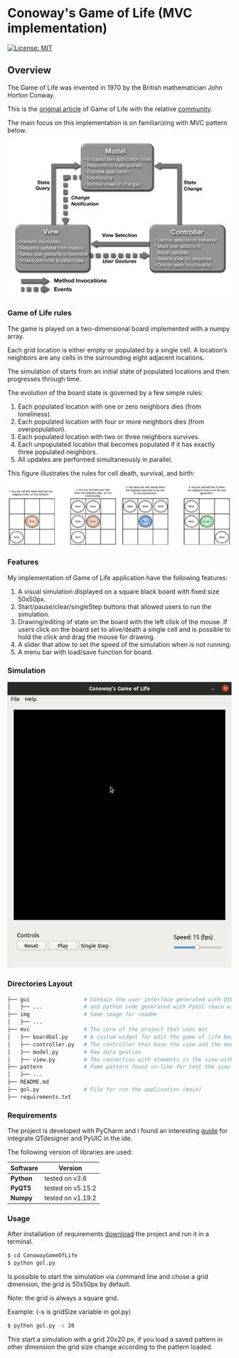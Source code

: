 # Conoway's Game of Life (MVC implementation)

[![License: MIT](https://img.shields.io/badge/License-MIT-green.svg)](https://opensource.org/licenses/MIT)

## Overview
The Game of Life was invented in 1970 by the British mathematician John Horton Conway.

This is the [original article](http://ddi.cs.uni-potsdam.de/HyFISCH/Produzieren/lis_projekt/proj_gamelife/ConwayScientificAmerican.htm) of Game of Life with the relative [community](https://www.conwaylife.com/). 

The main focus on this implementation is on familiarizing with MVC pattern below.

<img src="https://github.com/iacopoerpichini/ConowayGameOfLife/blob/master/img/mvc.png">

### Game of Life rules 
The game is played on a two-dimensional board implemented with a numpy array.

Each grid location is either empty or populated by a single cell. A location’s neighbors are any cells in the surrounding eight adjacent locations. 

The simulation of starts from an initial state of populated locations and then progresses through time.

The evolution of the board state is governed by a few simple rules:

  1. Each populated location with one or zero neighbors dies (from loneliness).
  2. Each populated location with four or more neighbors dies (from overpopulation).
  3. Each populated location with two or three neighbors survives.
  4. Each unpopulated location that becomes populated if it has exactly three populated neighbors.
  5. All updates are performed simultaneously in parallel.
  
This figure illustrates the rules for cell death, survival, and birth:

<img src="https://github.com/iacopoerpichini/ConowayGameOfLife/blob/master/img/rules.PNG">



### Features
My implementation of Game of Life application have the following features:
  
  1. A visual simulation displayed on a square black board with fixed size 50x50px.
  2. Start/pause/clear/singleStep buttons that allowed users to run the simulation.
  3. Drawing/editing of state on the board with the left click of the mouse. If users click on the board set to alive/death a single cell and is possible to hold the click and drag the mouse for drawing.
  4. A slider that allow to set the speed of the simulation when is not running.
  5. A menu bar with load/save function for board.

### Simulation

![Alt Text](https://github.com/iacopoerpichini/ConowayGameOfLife/blob/master/img/simulation.gif)

### Directories Layout

```bash
├── gui                 # Contain the user interface generated with QtDesigner
│   ├── ...             # and python code generated with PyUiC (main window and two dialog)  
├── img                 # Some image for readme
│   ├── ... 
├── mvc                 # The core of the project that uses mvc
│   ├── boardGol.py     # A custom widget for edit the game of life board
│   ├── controller.py   # The controller that have the view and the model
│   ├── model.py        # Raw data gestion
│   ├── view.py         # The connection with elements in the view with model
├── pattern             # Fome pattern found on-line for test the simulation
│   ├── ... 
├── README.md
├── gol.py              # File for run the application (main)
├── requirements.txt
```

### Requirements
The project is developed with PyCharm and i found an interesting [guide](https://pythonpyqt.com/how-to-install-pyqt5-in-pycharm/) for integrate QTdesigner and PyUIC in the ide.

The following version of libraries are used:

| Software   | Version           |
| -----------|-------------------|
| **Python** | tested on v3.6    | 
| **PyQT5**  | tested on v5.15.2 |
| **Numpy**  | tested on v1.19.2 |

### Usage
After installation of requirements [download](https://github.com/iacopoerpichini/ConowayGameOfLife.git) the project and run it in a terminal.

```sh
$ cd ConowayGameOfLife
$ python gol.py
```

Is possible to start the simulation via command line and chose a grid dimension, the grid is 50x50px by default.

Note: the grid is always a square grid. 

Example: (-s is gridSize variable in gol.py)

```sh
$ python gol.py -s 20
```
This start a simulation with a grid 20x20 px, if you load a saved pattern in other dimension the grid size change according to the pattern loaded.

